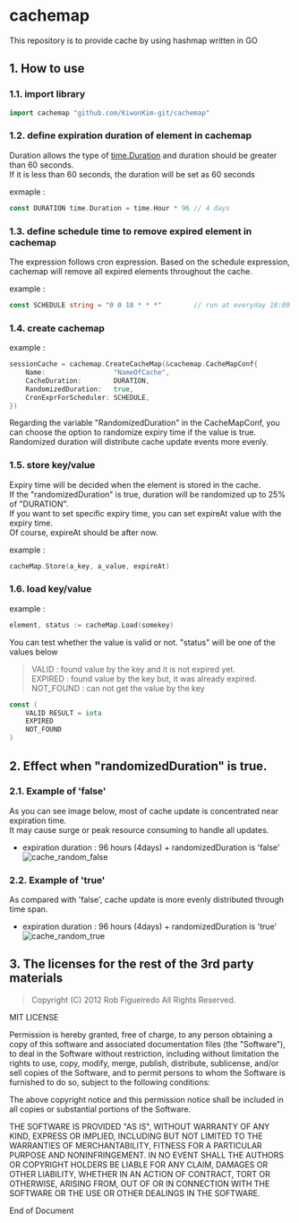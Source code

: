 # cachemap
This repository is to provide cache by using hashmap written in GO

## 1. How to use 

### 1.1. import library 

``` go
import cachemap "github.com/KiwonKim-git/cachemap" 
```

### 1.2. define expiration duration of element in cachemap
Duration allows the type of [time.Duration](https://golang.org/pkg/time/) and duration should be greater than 60 seconds.  
If it is less than 60 seconds, the duration will be set as 60 seconds  

exmaple : 

``` go    
const DURATION time.Duration = time.Hour * 96 // 4 days
```

### 1.3. define schedule time to remove expired element in cachemap
The expression follows cron expression. Based on the schedule expression, cachemap will remove all expired elements throughout the cache.  

example : 

``` go
const SCHEDULE string = "0 0 18 * * *"        // run at everyday 18:00 in UTC
```

### 1.4. create cachemap 

example :

``` go
sessionCache = cachemap.CreateCacheMap(&cachemap.CacheMapConf{
    Name:                 "NameOfCache",
    CacheDuration:        DURATION,
    RandomizedDuration:   true,
    CronExprForScheduler: SCHEDULE,
})
```

Regarding the variable "RandomizedDuration" in the CacheMapConf, you can choose the option to randomize expiry time if the value is true.  
Randomized duration will distribute cache update events more evenly.

### 1.5. store key/value
Expiry time will be decided when the element is stored in the cache.  
If the "randomizedDuration" is true, duration will be randomized up to 25% of "DURATION".  
If you want to set specific expiry time, you can set expireAt value with the expiry time.  
Of course, expireAt should be after now.  

example :

```go
cacheMap.Store(a_key, a_value, expireAt)
```

### 1.6. load key/value

example : 

``` go
element, status := cacheMap.Load(somekey)
```

You can test whether the value is valid or not. "status" will be one of the values below
> VALID : found value by the key and it is not expired yet.   
> EXPIRED : found value by the key but, it was already expired.   
> NOT_FOUND : can not get the value by the key

```go
const (
    VALID RESULT = iota
    EXPIRED
    NOT_FOUND
)
```

## 2. Effect when "randomizedDuration" is true.

### 2.1. Example of 'false'
As you can see image below, most of cache update is concentrated near expiration time.   
It may cause surge or peak resource consuming to handle all updates. 
- expiration duration : 96 hours (4days)  + randomizedDuration is 'false'    
![cache_random_false](https://user-images.githubusercontent.com/84881258/119936398-144cba00-bfc4-11eb-928a-523aa9502b67.png)

### 2.2. Example of 'true'
As compared with 'false', cache update is more evenly distributed through time span.
- expiration duration : 96 hours (4days) + randomizedDuration is 'true'    
![cache_random_true](https://user-images.githubusercontent.com/84881258/120125478-f1a0e800-c1f3-11eb-87b0-0c2cbc72ba5a.png)

## 3. The licenses for the rest of the 3rd party materials 
> Copyright (C) 2012 Rob Figueiredo
All Rights Reserved.

MIT LICENSE

Permission is hereby granted, free of charge, to any person obtaining a copy of
this software and associated documentation files (the "Software"), to deal in
the Software without restriction, including without limitation the rights to
use, copy, modify, merge, publish, distribute, sublicense, and/or sell copies of
the Software, and to permit persons to whom the Software is furnished to do so,
subject to the following conditions:

The above copyright notice and this permission notice shall be included in all
copies or substantial portions of the Software.

THE SOFTWARE IS PROVIDED "AS IS", WITHOUT WARRANTY OF ANY KIND, EXPRESS OR
IMPLIED, INCLUDING BUT NOT LIMITED TO THE WARRANTIES OF MERCHANTABILITY, FITNESS
FOR A PARTICULAR PURPOSE AND NONINFRINGEMENT. IN NO EVENT SHALL THE AUTHORS OR
COPYRIGHT HOLDERS BE LIABLE FOR ANY CLAIM, DAMAGES OR OTHER LIABILITY, WHETHER
IN AN ACTION OF CONTRACT, TORT OR OTHERWISE, ARISING FROM, OUT OF OR IN
CONNECTION WITH THE SOFTWARE OR THE USE OR OTHER DEALINGS IN THE SOFTWARE.   


End of Document
